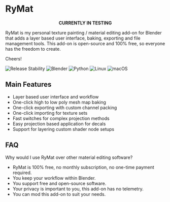 # RyMat

<p style="text-align:center; font-weight:bold;">CURRENTLY IN TESTING</p>

RyMat is my personal texture painting / material editing add-on for Blender that adds a layer based user interface, baking, exporting and file management tools. This add-on is open-source and 100% free, so everyone has the freedom to create.

Cheers!

![Release Stability](https://img.shields.io/badge/Latest_Release_Stability-Unstable-red)
![Blender](https://img.shields.io/badge/Blender-4.0%2B-orange?logo=blender)
![Python](https://img.shields.io/badge/Python-grey?logo=python)
![Linux](https://img.shields.io/badge/-Linux-grey?logo=linux)
![macOS](https://img.shields.io/badge/-OSX-grey?logo=apple)


## Main Features

- Layer based user interface and workflow
- One-click high to low poly mesh map baking
- One-click exporting with custom channel packing
- One-click importing for texture sets
- Fast switches for complex projection methods
- Easy projection based application for decals
- Support for layering custom shader node setups

## FAQ

Why would I use RyMat over other material editing software?
- RyMat is 100% free, no monthly subscription, no one-time payment required.
- You keep your workflow within Blender.
- You support free and open-source software.
- Your privacy is important to you, this add-on has no telemetry.
- You can mod this add-on to suit your needs.